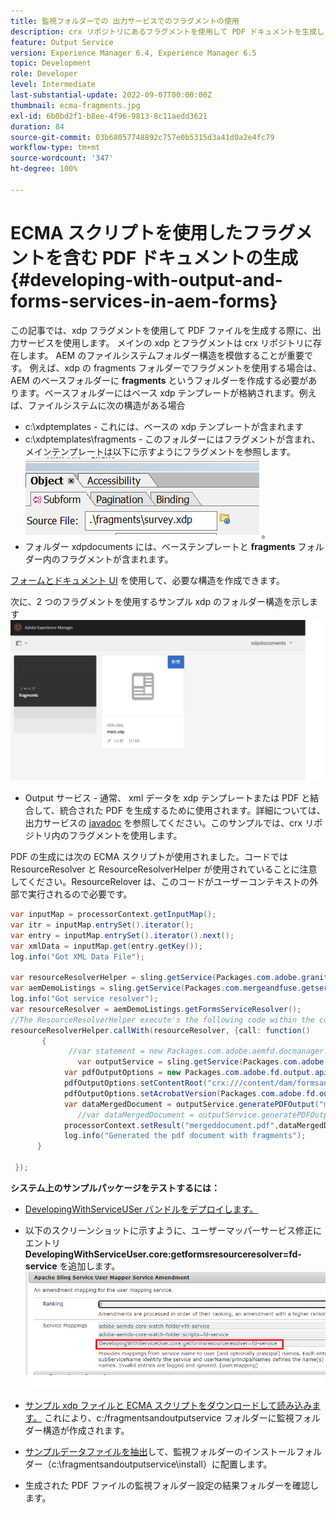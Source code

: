 ```yaml
---
title: 監視フォルダーでの 出力サービスでのフラグメントの使用
description: crx リポジトリにあるフラグメントを使用して PDF ドキュメントを生成します。
feature: Output Service
version: Experience Manager 6.4, Experience Manager 6.5
topic: Development
role: Developer
level: Intermediate
last-substantial-update: 2022-09-07T00:00:00Z
thumbnail: ecma-fragments.jpg
exl-id: 6b0bd2f1-b8ee-4f96-9813-8c11aedd3621
duration: 84
source-git-commit: 03b68057748892c757e0b5315d3a41d0a2e4fc79
workflow-type: tm+mt
source-wordcount: '347'
ht-degree: 100%

---
```


# ECMA スクリプトを使用したフラグメントを含む PDF ドキュメントの生成{#developing-with-output-and-forms-services-in-aem-forms}


この記事では、xdp フラグメントを使用して PDF ファイルを生成する際に、出力サービスを使用します。 メインの xdp とフラグメントは crx リポジトリに存在します。 AEM のファイルシステムフォルダー構造を模倣することが重要です。 例えば、xdp の fragments フォルダーでフラグメントを使用する場合は、AEM のベースフォルダーに **fragments** というフォルダーを作成する必要があります。ベースフォルダーにはベース xdp テンプレートが格納されます。例えば、ファイルシステムに次の構造がある場合
* c:\xdptemplates - これには、ベースの xdp テンプレートが含まれます
* c:\xdptemplates\fragments - このフォルダーにはフラグメントが含まれ、メインテンプレートは以下に示すようにフラグメントを参照します。
  ![fragment-xdp](assets/survey-fragment.png)。
* フォルダー xdpdocuments には、ベーステンプレートと **fragments** フォルダー内のフラグメントが含まれます。

[フォームとドキュメント UI](http://localhost:4502/aem/forms.html/content/dam/formsanddocuments) を使用して、必要な構造を作成できます。

次に、2 つのフラグメントを使用するサンプル xdp のフォルダー構造を示します
![フォームとドキュメント](assets/fragment-folder-structure-ui.png)


* Output サービス - 通常、 xml データを xdp テンプレートまたは PDF と結合して、統合された PDF を生成するために使用されます。詳細については、出力サービスの [javadoc](https://helpx.adobe.com/experience-manager/6-5/forms/javadocs/index.html?com/adobe/fd/output/api/OutputService.html) を参照してください。このサンプルでは、crx リポジトリ内のフラグメントを使用します。


PDF の生成には次の ECMA スクリプトが使用されました。コードでは ResourceResolver と ResourceResolverHelper が使用されていることに注意してください。ResourceRelover は、このコードがユーザーコンテキストの外部で実行されるので必要です。

```java
var inputMap = processorContext.getInputMap();
var itr = inputMap.entrySet().iterator();
var entry = inputMap.entrySet().iterator().next();
var xmlData = inputMap.get(entry.getKey());
log.info("Got XML Data File");

var resourceResolverHelper = sling.getService(Packages.com.adobe.granite.resourceresolverhelper.ResourceResolverHelper);
var aemDemoListings = sling.getService(Packages.com.mergeandfuse.getserviceuserresolver.GetResolver);
log.info("Got service resolver");
var resourceResolver = aemDemoListings.getFormsServiceResolver();
//The ResourceResolverHelper execute's the following code within the context of the resourceResolver 
resourceResolverHelper.callWith(resourceResolver, {call: function()
       {
             //var statement = new Packages.com.adobe.aemfd.docmanager.Document("/content/dam/formsanddocuments/xdpdocuments/main.xdp",resourceResolver);
               var outputService = sling.getService(Packages.com.adobe.fd.output.api.OutputService);
            var pdfOutputOptions = new Packages.com.adobe.fd.output.api.PDFOutputOptions();
            pdfOutputOptions.setContentRoot("crx:///content/dam/formsanddocuments/xdpdocuments");
            pdfOutputOptions.setAcrobatVersion(Packages.com.adobe.fd.output.api.AcrobatVersion.Acrobat_11);
            var dataMergedDocument = outputService.generatePDFOutput("main.xdp",xmlData,pdfOutputOptions);
               //var dataMergedDocument = outputService.generatePDFOutput(statement,xmlData,pdfOutputOptions);
            processorContext.setResult("mergeddocument.pdf",dataMergedDocument);
            log.info("Generated the pdf document with fragments");
      }

 });
```

**システム上のサンプルパッケージをテストするには：**
* [DevelopingWithServiceUSer バンドルをデプロイします。](assets/DevelopingWithServiceUser.jar)
* 以下のスクリーンショットに示すように、ユーザーマッパーサービス修正にエントリ **DevelopingWithServiceUser.core:getformsresourceresolver=fd-service** を追加します。
  ![ユーザーマッパーの修正](assets/user-mapper-service-amendment.png)
* [サンプル xdp ファイルと ECMA スクリプトをダウンロードして読み込みます。](assets/watched-folder-fragments-ecma.zip)
これにより、c:/fragmentsandoutputservice フォルダーに監視フォルダー構造が作成されます。

* [サンプルデータファイルを抽出](assets/usingFragmentsSampleData.zip)して、監視フォルダーのインストールフォルダー（c:\fragmentsandoutputservice\install）に配置します。

* 生成された PDF ファイルの監視フォルダー設定の結果フォルダーを確認します。
